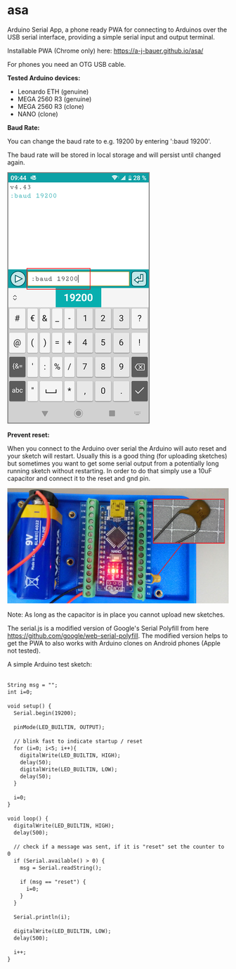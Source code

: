 # asa
Arduino Serial App, a phone ready PWA for connecting to Arduinos over the USB serial interface, providing a simple serial input and output terminal.

Installable PWA (Chrome only) here: https://a-j-bauer.github.io/asa/

For phones you need an OTG USB cable.

**Tested Arduino devices:**

* Leonardo ETH (genuine)
* MEGA 2560 R3 (genuine)
* MEGA 2560 R3 (clone)
* NANO (clone)


**Baud Rate:**

You can change the baud rate to e.g. 19200 by entering ':baud 19200'.

The baud rate will be stored in local storage and will persist until changed again.

![baud](https://github.com/A-J-Bauer/asa/blob/main/readme_img/baudrate.png)


**Prevent reset:** 

When you connect to the Arduino over serial the Arduino will auto reset and your sketch will restart.
Usually this is a good thing (for uploading sketches) but sometimes you want to get some serial output from a potentially long running sketch without restarting.
In order to do that simply use a 10uF capacitor and connect it to the reset and gnd pin.


![long run nano](https://github.com/A-J-Bauer/asa/blob/main/readme_img/nanoLongRun.png)

Note: As long as the capacitor is in place you cannot upload new sketches.

The serial.js is a modified version of Google's Serial Polyfill from here https://github.com/google/web-serial-polyfill.
The modified version helps to get the PWA to also works with Arduino clones on Android phones (Apple not tested).

A simple Arduino test sketch:

```

String msg = "";
int i=0;

void setup() {
  Serial.begin(19200);
  
  pinMode(LED_BUILTIN, OUTPUT);
  
  // blink fast to indicate startup / reset
  for (i=0; i<5; i++){
    digitalWrite(LED_BUILTIN, HIGH);
    delay(50);
    digitalWrite(LED_BUILTIN, LOW);
    delay(50);
  }

  i=0;
}

void loop() {
  digitalWrite(LED_BUILTIN, HIGH);
  delay(500);

  // check if a message was sent, if it is "reset" set the counter to 0
  if (Serial.available() > 0) {
    msg = Serial.readString();

    if (msg == "reset") {
      i=0;
    }
  }

  Serial.println(i);
  
  digitalWrite(LED_BUILTIN, LOW);
  delay(500);
   
  i++;
}
```
